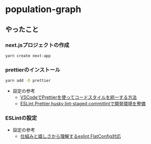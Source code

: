 # population-graph

## やったこと
### next.jsプロジェクトの作成
```bash
yarn create next-app
```

### prettierのインストール

```bash
yarn add -D prettier
```

- 設定の参考
    - [VSCodeでPrettierを使ってコードスタイルを統一する方法](https://liginc.co.jp/649627)
    - [ESLint,Prettier,husky,lint-staged,commitlintで開発環境を整備](https://zenn.dev/hayato94087/articles/f5e02dc3dadb58)

### ESLintの設定
- 設定の参考
    - [仕組みと嬉しさから理解するeslint FlatConfig対応](https://zenn.dev/cybozu_frontend/articles/about-eslint-flat-config)